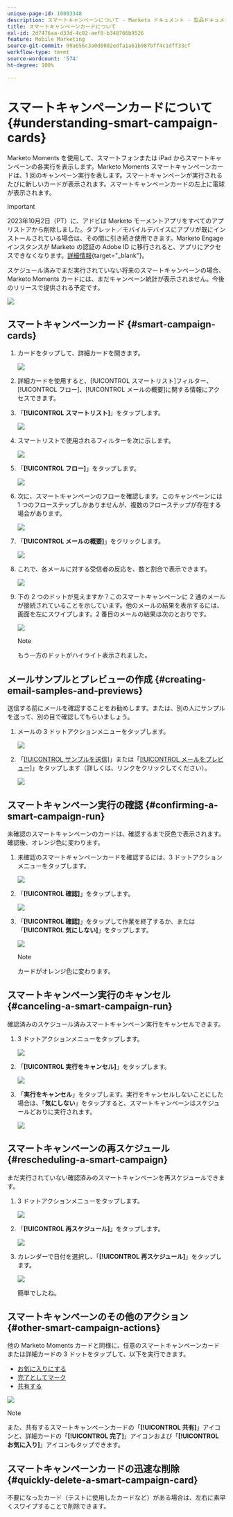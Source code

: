 ```yaml
---
unique-page-id: 10093348
description: スマートキャンペーンについて - Marketo ドキュメント - 製品ドキュメント
title: スマートキャンペーンカードについて
exl-id: 2d7476aa-d33d-4c82-aef8-b340766b9526
feature: Mobile Marketing
source-git-commit: 09a656c3a0d0002edfa1a61b987bff4c1dff33cf
workflow-type: tm+mt
source-wordcount: '574'
ht-degree: 100%

---
```


# スマートキャンペーンカードについて {#understanding-smart-campaign-cards}

Marketo Moments を使用して、スマートフォンまたは iPad からスマートキャンペーンの各実行を表示します。Marketo Moments スマートキャンペーンカードは、1 回のキャンペーン実行を表します。スマートキャンペーンが実行されるたびに新しいカードが表示されます。スマートキャンペーンカードの左上に電球が表示されます。

>[!IMPORTANT]
>
>2023年10月2日（PT）に、アドビは Marketo モーメントアプリをすべてのアプリストアから削除しました。タブレット／モバイルデバイスにアプリが既にインストールされている場合は、その間に引き続き使用できます。Marketo Engage インスタンスが Marketo の認証の Adobe ID に移行されると、アプリにアクセスできなくなります。[詳細情報](https://nation.marketo.com/t5/product-discussions/marketo-events-app-and-marketo-moments-app-end-of-life/m-p/340712/highlight/true#M193869){target="_blank"}。

スケジュール済みでまだ実行されていない将来のスマートキャンペーンの場合、Marketo Moments カードには、まだキャンペーン統計が表示されません。今後のリリースで提供される予定です。

![](assets/image2015-9-23-10-3a1-3a5.png)

## スマートキャンペーンカード {#smart-campaign-cards}

1. カードをタップして、詳細カードを開きます。

   ![](assets/image2015-9-21-11-3a7-3a52.png)

1. 詳細カードを使用すると、[!UICONTROL スマートリスト]フィルター、[!UICONTROL フロー]、[!UICONTROL メールの概要]に関する情報にアクセスできます。

1. 「**[!UICONTROL スマートリスト]**」をタップします。

   ![](assets/image2015-9-21-13-3a31-3a49.png)

1. スマートリストで使用されるフィルターを次に示します。

   ![](assets/image2015-9-21-13-3a35-3a29.png)

1. 「**[!UICONTROL フロー]**」をタップします。

   ![](assets/image2015-9-21-13-3a37-3a20.png)

1. 次に、スマートキャンペーンのフローを確認します。このキャンペーンには 1 つのフローステップしかありませんが、複数のフローステップが存在する場合があります。

   ![](assets/image2015-9-22-15-3a8-3a12.png)

1. 「**[!UICONTROL メールの概要]**」をクリックします。

   ![](assets/image2015-9-21-13-3a51-3a7.png)

1. これで、各メールに対する受信者の反応を、数と割合で表示できます。

   ![](assets/image2015-9-21-13-3a59-3a29.png)

1. 下の 2 つのドットが見えますか？このスマートキャンペーンに 2 通のメールが接続されていることを示しています。他のメールの結果を表示するには、画面を左にスワイプします。2 番目のメールの結果は次のとおりです。

   ![](assets/image2015-9-21-14-3a4-3a51.png)

   >[!NOTE]
   >
   >もう一方のドットがハイライト表示されました。

## メールサンプルとプレビューの作成 {#creating-email-samples-and-previews}

送信する前にメールを確認することをお勧めします。または、別の人にサンプルを送って、別の目で確認してもらいましょう。

1. メールの 3 ドットアクションメニューをタップします。

   ![](assets/image2015-9-22-14-3a54-3a12.png)

1. 「[[!UICONTROL サンプルを送信]](/help/marketo/product-docs/core-marketo-concepts/mobile-apps/marketo-moments/working-with-moments/sending-a-sample.md)」または「[[!UICONTROL メールをプレビュー]](/help/marketo/product-docs/core-marketo-concepts/mobile-apps/marketo-moments/working-with-moments/previewing-an-email.md)」をタップします（詳しくは、リンクをクリックしてください）。

   ![](assets/image2015-9-22-14-3a52-3a11.png)

## スマートキャンペーン実行の確認 {#confirming-a-smart-campaign-run}

未確認のスマートキャンペーンのカードは、確認するまで灰色で表示されます。確認後、オレンジ色に変わります。

1. 未確認のスマートキャンペーンカードを確認するには、3 ドットアクションメニューをタップします。

   ![](assets/image2015-9-23-10-3a43-3a23.png)

1. 「**[!UICONTROL 確認]**」をタップします。

   ![](assets/image2015-9-23-10-3a45-3a51.png)

1. 「**[!UICONTROL 確認]**」をタップして作業を終了するか、または「**[!UICONTROL 気にしない]**」をタップします。

   ![](assets/image2015-9-23-10-3a47-3a28.png)

   >[!NOTE]
   >
   >カードがオレンジ色に変わります。

## スマートキャンペーン実行のキャンセル {#canceling-a-smart-campaign-run}

確認済みのスケジュール済みスマートキャンペーン実行をキャンセルできます。

1. 3 ドットアクションメニューをタップします。

   ![](assets/image2015-9-22-14-3a34-3a14.png)

1. 「**[!UICONTROL 実行をキャンセル]**」をタップします。

   ![](assets/image2015-9-22-14-3a35-3a33.png)

1. 「**実行をキャンセル**」をタップします。実行をキャンセルしないことにした場合は、「**気にしない**」をタップすると、スマートキャンペーンはスケジュールどおりに実行されます。

   ![](assets/image2015-9-22-14-3a41-3a26.png)

## スマートキャンペーンの再スケジュール {#rescheduling-a-smart-campaign}

まだ実行されていない確認済みのスマートキャンペーンを再スケジュールできます。

1. 3 ドットアクションメニューをタップします。

   ![](assets/image2015-9-22-14-3a11-3a25.png)

1. 「**[!UICONTROL 再スケジュール]**」をタップします。

   ![](assets/image2015-9-22-14-3a13-3a25.png)

1. カレンダーで日付を選択し、「**[!UICONTROL 再スケジュール]**」をタップします。

   ![](assets/image2015-9-22-14-3a16-3a56.png)

   簡単でしたね。

## スマートキャンペーンのその他のアクション {#other-smart-campaign-actions}

他の Marketo Moments カードと同様に、任意のスマートキャンペーンカードまたは詳細カードの 3 ドットをタップして、以下を実行できます。

* [お気に入りにする](/help/marketo/product-docs/core-marketo-concepts/mobile-apps/marketo-moments/working-with-moments/creating-a-favorite.md)
* [完了としてマーク](/help/marketo/product-docs/core-marketo-concepts/mobile-apps/marketo-moments/working-with-moments/marking-it-done.md)
* [共有する](/help/marketo/product-docs/core-marketo-concepts/mobile-apps/marketo-moments/working-with-moments/sharing-a-moment.md)

![](assets/image2015-9-21-14-3a38-3a19.png)

>[!NOTE]
>
>また、共有するスマートキャンペーンカードの「**[!UICONTROL 共有]**」アイコンと、詳細カードの「**[!UICONTROL 完了]**」アイコンおよび「**[!UICONTROL お気に入り]**」アイコンもタップできます。

## スマートキャンペーンカードの迅速な削除 {#quickly-delete-a-smart-campaign-card}

不要になったカード（テストに使用したカードなど）がある場合は、左右に素早くスワイプすることで削除できます。
